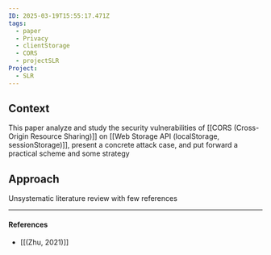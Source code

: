 ```yaml
---
ID: 2025-03-19T15:55:17.471Z
tags:
  - paper
  - Privacy
  - clientStorage
  - CORS
  - projectSLR
Project:
  - SLR
---
```

## Context

This paper analyze and study the security vulnerabilities of [[CORS (Cross-Origin Resource Sharing)]] on [[Web Storage API (localStorage, sessionStorage)]], present a concrete attack case, and put forward a practical scheme and some strategy

## Approach

Unsystematic literature review with few references

---
#### References
- [[(Zhu, 2021)]]
